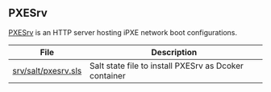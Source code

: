 

## PXESrv

[PXESrv][01] is an HTTP server hosting iPXE network boot configurations.

File                         | Description
-----------------------------|-------------------------------------------
[srv/salt/pxesrv.sls][02]    | Salt state file to install PXESrv as Dcoker container

```bash

```


[01]: https://github.com/vpenso/pxesrv
[02]: ../srv/salt/pxesrv.sls
